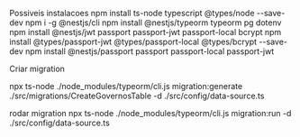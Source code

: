 Possiveis instalacoes
npm install ts-node typescript @types/node --save-dev
npm i -g @nestjs/cli
npm install @nestjs/typeorm typeorm pg dotenv
npm install @nestjs/jwt passport passport-jwt passport-local bcrypt
npm install @types/passport-jwt @types/passport-local @types/bcrypt --save-dev
npm install @nestjs/passport passport passport-local passport-jwt


Criar migration 
 
 npx ts-node ./node_modules/typeorm/cli.js migration:generate ./src/migrations/CreateGovernosTable -d ./src/config/data-source.ts

 rodar migration
 npx ts-node ./node_modules/typeorm/cli.js migration:run -d ./src/config/data-source.ts
